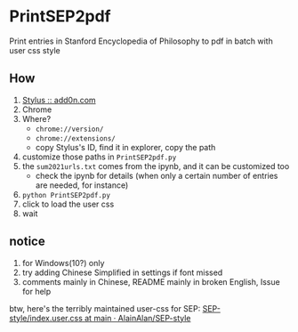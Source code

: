 # PrintSEP2pdf
Print entries in Stanford Encyclopedia of Philosophy to pdf in batch with user css style


## How

1. [Stylus :: add0n.com](https://add0n.com/stylus.html)
2. Chrome
3. Where?
    - `chrome://version/`
    - `chrome://extensions/`
    - copy Stylus's ID, find it in explorer, copy the path
7. customize those paths in `PrintSEP2pdf.py`
8. the `sum2021urls.txt` comes from the ipynb, and it can be customized too
    - check the ipynb for details (when only a certain number of entries are needed, for instance)
10. `python PrintSEP2pdf.py`
11. click to load the user css
12. wait

## notice

1. for Windows(10?) only
2. try adding Chinese Simplified in settings if font missed
3. comments mainly in Chinese, README mainly in broken English, Issue for help


btw, here's the terribly maintained user-css for SEP: [SEP-style/index.user.css at main · AlainAlan/SEP-style](https://github.com/AlainAlan/SEP-style/blob/main/index.user.css)

